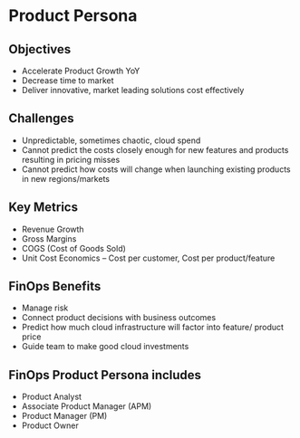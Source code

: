 # Product Persona

## Objectives
- Accelerate Product Growth YoY
- Decrease time to market
- Deliver innovative, market leading solutions cost effectively

## Challenges
- Unpredictable, sometimes chaotic, cloud spend
- Cannot predict the costs closely enough for new features and products resulting in pricing misses
- Cannot predict how costs will change when launching existing products in new regions/markets

## Key Metrics
- Revenue Growth
- Gross Margins
- COGS (Cost of Goods Sold)
- Unit Cost Economics – Cost per customer, Cost per product/feature

## FinOps Benefits
- Manage risk
- Connect product decisions with business outcomes
- Predict how much cloud infrastructure will factor into feature/ product price
- Guide team to make good cloud investments

## FinOps Product Persona includes
- Product Analyst
- Associate Product Manager (APM)
- Product Manager (PM)
- Product Owner
